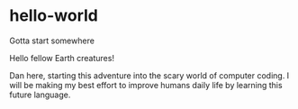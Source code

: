 # hello-world
Gotta start somewhere


Hello fellow Earth creatures!

Dan here, starting this adventure into the scary world of 
computer coding. I will be making my best effort to improve humans
daily life by learning this future language.
